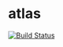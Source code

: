 # atlas
[![Build Status](https://travis-ci.org/demkada/atlas.svg?branch=master)](https://travis-ci.org/demkada/atlas)
